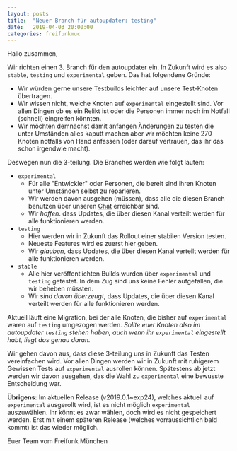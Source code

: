 ```yaml
---
layout: posts
title:  "Neuer Branch für autoupdater: testing"
date:   2019-04-03 20:00:00
categories: freifunkmuc
---
```

Hallo zusammen,

Wir richten einen 3. Branch für den autoupdater ein.
In Zukunft wird es also `stable`, `testing` und `experimental` geben.
Das hat folgendene Gründe:

- Wir würden gerne unsere Testbuilds leichter auf unsere Test-Knoten übertragen.
- Wir wissen nicht, welche Knoten auf `experimental` eingestellt sind. Vor allen Dingen ob es ein Relikt ist oder die Personen immer noch im Notfall (schnell) eingreifen könnten.
- Wir möchten demnächst damit anfangen Änderungen zu testen die unter Umständen alles kaputt machen aber wir möchten keine 270 Knoten notfalls von Hand anfassen (oder darauf vertrauen, das ihr das schon irgendwie macht).

Deswegen nun die 3-teilung. Die Branches werden wie folgt lauten:

- `experimental`
  - Für alle "Entwickler" oder Personen, die bereit sind ihren Knoten unter Umständen selbst zu reparieren.
  - Wir werden davon ausgehen (müssen), dass alle die diesen Branch benutzen über unseren [Chat](https://chat.ffmuc.net/freifunk/channels/firmware) erreichbar sind.
  - Wir *hoffen*. dass Updates, die über diesen Kanal verteilt werden für alle funktionieren werden.
- `testing`
  - Hier werden wir in Zukunft das Rollout einer stabilen Version testen.
  - Neueste Features wird es zuerst hier geben.
  - Wir *glauben*, dass Updates, die über diesen Kanal verteilt werden für alle funktionieren werden.
- `stable`
  - Alle hier veröffentlichten Builds wurden über `experimental` und `testing` getestet. In dem Zug sind uns keine Fehler aufgefallen, die wir beheben müssten.
  - Wir *sind davon überzeugt*, dass Updates, die über diesen Kanal verteilt werden für alle funktionieren werden.

Aktuell läuft eine Migration, bei der alle Knoten, die bisher auf `experimental` waren auf `testing` umgezogen werden.
*Sollte euer Knoten also im autoupdater `testing` stehen haben, auch wenn ihr `experimental` eingestellt habt, liegt das genau daran.*

Wir gehen davon aus, dass diese 3-teilung uns in Zukunft das Testen vereinfachen wird.
Vor allen Dingen werden wir in Zukunft mit ruhigerem Gewissen Tests auf `experimental` ausrollen können.
Spätestens ab jetzt werden wir davon ausgehen, das die Wahl zu `experimental` eine bewusste Entscheidung war.

**Übrigens:**
Im aktuellen Release (v2019.0.1~exp24), welches aktuell auf `experimental` ausgerollt wird, ist es nicht möglich `experimental` auszuwählen.
Ihr könnt es zwar wählen, doch wird es nicht gespeichert werden.
Erst mit einem späteren Release (welches vorraussichtlich bald kommt) ist das wieder möglich.

Euer Team vom Freifunk München
